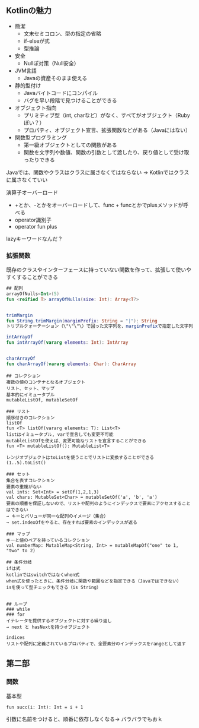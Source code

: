 ## Kotlinの魅力
* 簡潔
    * 文末セミコロン、型の指定の省略
    * if-elseが式
    * 型推論
* 安全
    * Nullぽ対策（Null安全）
* JVM言語
    * Javaの資産そのまま使える
* 静的型付け
    * Javaバイトコードにコンパイル
    * バグを早い段階で見つけることができる
* オブジェクト指向
    * プリミティブ型（int, charなど）がなく、すべてがオブジェクト（Rubyぽい？）
    * プロパティ、オブジェクト宣言、拡張関数などがある（Javaにはない）
* 関数型プログラミング
    * 第一級オブジェクトとしての関数がある
    * 関数を文字列や数値、関数の引数として渡したり、戻り値として受け取ったりできる

Javaでは、関数やクラスはクラスに属さなくてはならない
→ Kotlinではクラスに属さなくていい

演算子オーバーロード
* +とか、-とかをオーバーロードして、func + funcとかでplusメソッドが呼べる
* operator識別子
* operator fun plus

lazyキーワードなんだ？

### 拡張関数
既存のクラスやインターフェースに持っていない関数を作って、拡張して使いやすくすることができる


```kotlin
## 配列
arrayOfNulls<Int>(5)
fun <reified T> arrayOfNulls(size: Int): Array<T?>


trimMargin
fun String.trimMargin(marginPrefix: String = "|"): String
トリプルクォーテーション（\"\"\"\）で囲った文字列を、marginPrefixで指定した文字列（目印）以外を文字列として出力

intArrayOf
fun intArrayOf(vararg elements: Int): IntArray


charArrayOf
fun charArrayOf(vararg elements: Char): CharArray
```

```
## コレクション
複数の値のコンテナとなるオブジェクト
リスト、セット、マップ
基本的にイミュータブル
mutableListOf, mutableSetOf

### リスト
順序付きのコレクション
listOf
fun <T> listOf(vararg elements: T): List<T>
listはイミュータブル, varで宣言しても変更不可能
mutableListOfを使えば、変更可能なリストを宣言することができる
fun <T> mutableListOf(): MutableList<T>

レンジオブジェクトはtoListを使うことでリストに変換することができる
(1..5).toList()

### セット
集合を表すコレクション
要素の重複がない
val ints: Set<Int> = setOf(1,2,1,3)
val chars: MutableSet<Char> = mutableSetOf('a', 'b', 'a')
要素の順番を保証しないので、リストや配列のようにインデックスで要素にアクセスすることはできない
→ キーとバリューが同一な配列のイメージ（集合）
→ set.indexOfをやると、存在すれば要素のインデックスが返る

### マップ
キーと値のペアを持っているコレクション
val numberMap: MutableMap<String, Int> = mutableMapOf("one" to 1, "two" to 2)

## 条件分岐
ifは式
kotlinではswitchではなくwhen式
when式を使ったときに、条件分岐に関数や範囲などを指定できる（Javaではできない）
isを使って型チェックもできる（is String）


## ループ
### while
### for
イテレータを提供するオブジェクトに対する繰り返し
→ next と hasNextを持つオブジェクト

indices
リストや配列に定義されているプロパティで、全要素分のインデックスをrangeとして返す
```

## 第二部
### 関数

基本型
```
fun succ(i: Int): Int = i + 1
```

引数に名前をつけると、順番に依存しなくなる→ バラバラでもおｋ
